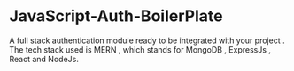 # JavaScript-Auth-BoilerPlate
A full stack authentication module ready to be integrated with your project . The tech stack used is MERN , which stands for MongoDB , ExpressJs , React and NodeJs.
